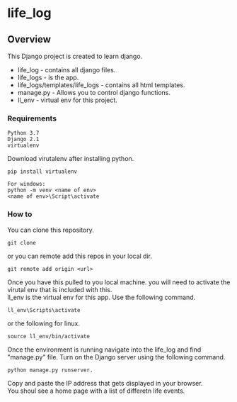 # life_log

## Overview
This Django project is created to learn django. 
* life_log - contains all django files. 
* life_logs - is the app. 
* life_logs/templates/life_logs - contains all html templates. 
* manage.py - Allows you to control django functions. 
* ll_env - virtual env for this project. 


### Requirements
```
Python 3.7
Django 2.1
virtualenv
```
Download virutalenv after installing python.   
```
pip install virtualenv

For windows:
python -m venv <name of env>
<name of env>\Script\activate
```


### How to
You can clone this repository.
```
git clone
```
or you can remote add this repos in your local dir.

```
git remote add origin <url>
```

Once you have this pulled to you local machine. you will need to activate the virutal env that is included with this.   
ll_env is the virtual env for this app. Use the following command.  
```
ll_env\Scripts\activate   
```
or the following for linux. 

```
source ll_env/bin/activate
```
Once the environment is running navigate into the life_log and find "manage.py" file. Turn on the Django server using the following command. 
```
python manage.py runserver.  
```
Copy and paste the IP address that gets displayed in your browser.  
You shoul see a home page with a list of differetn life events.  



